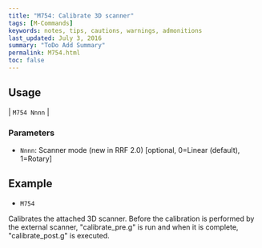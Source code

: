 ```yaml
---
title: "M754: Calibrate 3D scanner" 
tags: [M-Commands]
keywords: notes, tips, cautions, warnings, admonitions
last_updated: July 3, 2016
summary: "ToDo Add Summary"
permalink: M754.html
toc: false
---
```



## Usage ##

| `M754 Nnnn` | 

### Parameters ###

+ `Nnnn`: Scanner mode (new in RRF 2.0) [optional, 0=Linear (default), 1=Rotary]

## Example ##

+ `M754`

Calibrates the attached 3D scanner. Before the calibration is performed by the external scanner, "calibrate_pre.g" is run and when it is complete, "calibrate_post.g" is executed.
